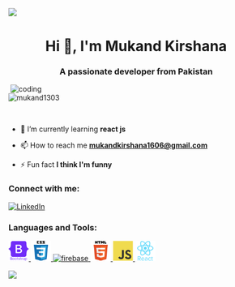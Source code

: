 ![](https://capsule-render.vercel.app/api?type=waving&height=300&color=gradient&customColorList=9&text=Hi%20👋,%20I'm%20mukand-mapara%20‍💻)

<h1 align="center">Hi 👋, I'm Mukand Kirshana</h1>
<h3 align="center">A passionate developer from Pakistan</h3>
<img align="right" alt="coding" width="500" src="https://cdn.dribbble.com/users/1162077/screenshots/3848914/programmer.gif">

<p align="left"> <img src="https://komarev.com/ghpvc/?username=mukand1303&label=Profile%20views&color=0e75b6&style=flat" alt="mukand1303" /> </p>

<p align="left"> <a href="https://twitter.com/" target="blank"><img src="https://img.shields.io/twitter/follow/?logo=twitter&style=for-the-badge" alt="" /></a> </p>

- 🌱 I’m currently learning **react js**

- 📫 How to reach me **mukandkirshana1606@gmail.com**

- ⚡ Fun fact **I think I'm funny**

<h3 align="left">Connect with me:</h3>
<p align="left">
<a href="https://www.linkedin.com/in/mukand-kirshana-1a180125b/" title="Mukand Kirshana" rel="nofollow"><img src="https://camo.githubusercontent.com/0e286aa5bed79cfc6e2029d50f215531455847ec4046c9df33438cd2e9023950/68747470733a2f2f7777772e766563746f726c6f676f2e7a6f6e652f6c6f676f732f6c696e6b6564696e2f6c696e6b6564696e2d74696c652e737667" alt="LinkedIn" width="30" height="30" data-canonical-src="https://www.vectorlogo.zone/logos/linkedin/linkedin-tile.svg" style="max-width: 100%;"></a>
</p>

<h3 align="left">Languages and Tools:</h3>
<p align="left"> <a href="https://getbootstrap.com" target="_blank" rel="noreferrer"> <img src="https://raw.githubusercontent.com/devicons/devicon/master/icons/bootstrap/bootstrap-plain-wordmark.svg" alt="bootstrap" width="40" height="40"/> </a> <a href="https://www.w3schools.com/css/" target="_blank" rel="noreferrer"> <img src="https://raw.githubusercontent.com/devicons/devicon/master/icons/css3/css3-original-wordmark.svg" alt="css3" width="40" height="40"/> </a> <a href="https://firebase.google.com/" target="_blank" rel="noreferrer"> <img src="https://www.vectorlogo.zone/logos/firebase/firebase-icon.svg" alt="firebase" width="40" height="40"/> </a> <a href="https://www.w3.org/html/" target="_blank" rel="noreferrer"> <img src="https://raw.githubusercontent.com/devicons/devicon/master/icons/html5/html5-original-wordmark.svg" alt="html5" width="40" height="40"/> </a> <a href="https://developer.mozilla.org/en-US/docs/Web/JavaScript" target="_blank" rel="noreferrer"> <img src="https://raw.githubusercontent.com/devicons/devicon/master/icons/javascript/javascript-original.svg" alt="javascript" width="40" height="40"/> </a> <a href="https://reactjs.org/" target="_blank" rel="noreferrer"> <img src="https://raw.githubusercontent.com/devicons/devicon/master/icons/react/react-original-wordmark.svg" alt="react" width="40" height="40"/> </a> <a href="https://redux.js.org" target="_blank" rel="noreferrer">

<p><img align="center" src="http://github-readme-streak-stats.herokuapp.com?user=mukand-mapara&theme=dark&background=000000"/></p>

